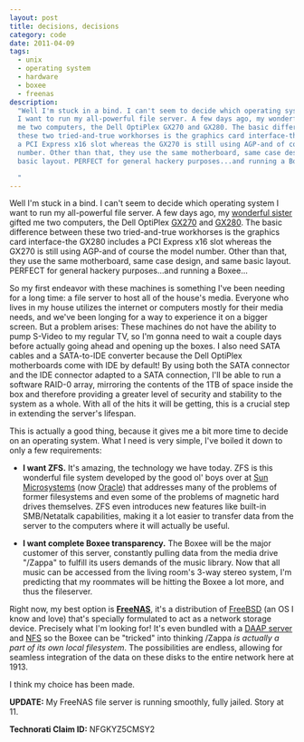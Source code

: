 ```yaml
---
layout: post
title: decisions, decisions
category: code
date: 2011-04-09
tags:
  - unix
  - operating system
  - hardware
  - boxee
  - freenas
description:
  "Well I'm stuck in a bind. I can't seem to decide which operating system
  I want to run my all-powerful file server. A few days ago, my wonderful sister gifted
  me two computers, the Dell OptiPlex GX270 and GX280. The basic difference between
  these two tried-and-true workhorses is the graphics card interface-the GX280 includes
  a PCI Express x16 slot whereas the GX270 is still using AGP-and of course the model
  number. Other than that, they use the same motherboard, same case design, and same
  basic layout. PERFECT for general hackery purposes...and running a Boxee...

  "
---
```


Well I'm stuck in a bind. I can't seem to decide which operating system I want to run my all-powerful file server. A few days ago, my [wonderful sister][1] gifted me two computers, the Dell OptiPlex [GX270][2] and [GX280][3]. The basic difference between these two tried-and-true workhorses is the graphics card interface-the GX280 includes a PCI Express x16 slot whereas the GX270 is still using AGP-and of course the model number. Other than that, they use the same motherboard, same case design, and same basic layout. PERFECT for general hackery purposes...and running a Boxee...

So my first endeavor with these machines is something I've been needing for a long time: a file server to host all of the house's media. Everyone who lives in my house utilizes the internet or computers mostly for their media needs, and we've been longing for a way to experience it on a bigger screen. But a problem arises: These machines do not have the ability to pump S-Video to my regular TV, so I'm gonna need to wait a couple days before actually going ahead and opening up the boxes. I also need SATA cables and a SATA-to-IDE converter because the Dell OptiPlex motherboards come with IDE by default! By using both the SATA connector and the IDE connector adapted to a SATA connection, I'll be able to run a software RAID-0 array, mirroring the contents of the 1TB of space inside the box and therefore providing a greater level of security and stability to the system as a whole. With all of the hits it will be getting, this is a crucial step in extending the server's lifespan.

This is actually a good thing, because it gives me a bit more time to decide on an operating system. What I need is very simple, I've boiled it down to only a few requirements:

- **I want ZFS.** It's amazing, the technology we have today. ZFS is this wonderful file system developed by the good ol' boys over at [Sun Microsystems][3] (now [Oracle][4]) that addresses many of the problems of former filesystems and even some of the problems of magnetic hard drives themselves. ZFS even introduces new features like built-in SMB/Netatalk capabilities, making it a lot easier to transfer data from the server to the computers where it will actually be useful.

- **I want complete Boxee transparency.** The Boxee will be the major customer of this server, constantly pulling data from the media drive "/Zappa" to fulfill its users demands of the music library. Now that all music can be accessed from the living room's 3-way stereo system, I'm predicting that my roommates will be hitting the Boxee a lot more, and thus the fileserver.

Right now, my best option is **[FreeNAS][6]**, it's a distribution of [FreeBSD][7] (an OS I know and love) that's specially formulated to act as a network storage device. Precisely what I'm looking for! It's even bundled with a [DAAP server][7] and [NFS][8] so the Boxee can be "tricked" into thinking /Zappa _is actually a part of its own local filesystem_. The possibilities are endless, allowing for seamless integration of the data on these disks to the entire network here at 1913.

I think my choice has been made.

**UPDATE:** My FreeNAS file server is running smoothly, fully jailed. Story at 11.

**Technorati Claim ID:** NFGKYZ5CMSY2

[1]: http://geekwitch.livejournal.com/
[2]: http://support.dell.com/support/edocs/systems/opgx270/en/ug/index.htm
[3]: http://support.dell.com/support/edocs/systems/opgx280/en/ug/index.htm
[4]: http://sun.com
[5]: http://oracle.com
[6]: http://freenas.org
[7]: http://en.wikipedia.org/wiki/Firefly_Media_Server
[8]: http://psychedeli.ca/code/2011/09/25/hell-yeah-freenas
